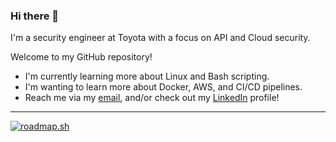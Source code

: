 ### Hi there 👋

I'm a security engineer at Toyota with a focus on API and Cloud security.

Welcome to my GitHub repository!

<!--
**Jackscalibur/Jackscalibur** is a ✨ _special_ ✨ repository because its `README.md` (this file) appears on your GitHub profile.

Here are some ideas to get you started:

- 🔭 I’m currently working on ...
- 🌱 I’m currently learning ...
- 👯 I’m looking to collaborate on ...
- 🤔 I’m looking for help with ...
- 💬 Ask me about ...
- 📫 How to reach me: ...
- 😄 Pronouns: ...
- ⚡ Fun fact: ...
-->

- I'm currently learning more about Linux and Bash scripting.
- I'm wanting to learn more about Docker, AWS, and CI/CD pipelines.
- Reach me via my [email](jackson.taylor.cowdrey@gmail.com), and/or check out my [LinkedIn](https://www.linkedin.com/in/jackson-cowdrey/) profile!

---

[![roadmap.sh](https://api.roadmap.sh/v1-badge/tall/650364fedf164ae1fe67fdee?variant=dark)](https://roadmap.sh)
